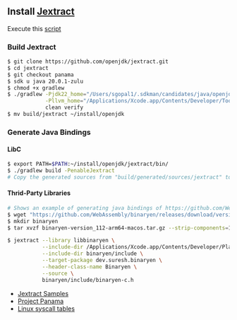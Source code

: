 ## Install [Jextract][Jextract]

Execute this [script](../../scripts/jextract.sh)

### Build Jextract

```bash
$ git clone https://github.com/openjdk/jextract.git
$ cd jextract
$ git checkout panama
$ sdk u java 20.0.1-zulu
$ chmod +x gradlew
$ ./gradlew -Pjdk22_home="/Users/sgopal1/.sdkman/candidates/java/openjdk-ea" \
            -Pllvm_home="/Applications/Xcode.app/Contents/Developer/Toolchains/XcodeDefault.xctoolchain/usr" \
            clean verify
$ mv build/jextract ~/install/openjdk
```

### Generate Java Bindings

#### LibC

```bash
$ export PATH=$PATH:~/install/openjdk/jextract/bin/
$ ./gradlew build -PenableJextract
# Copy the generated sources from "build/generated/sources/jextract" to "src/main/java"
```

#### Thrid-Party Libraries

```bash
# Shows an example of generating java bindings of https://github.com/WebAssembly/binaryen
$ wget "https://github.com/WebAssembly/binaryen/releases/download/version_112/binaryen-version_112-arm64-macos.tar.gz"
$ mkdir binaryen
$ tar xvzf binaryen-version_112-arm64-macos.tar.gz --strip-components=1 -C binaryen

$ jextract --library libbinaryen \
           --include-dir /Applications/Xcode.app/Contents/Developer/Platforms/MacOSX.platform/Developer/SDKs/MacOSX.sdk/usr/include \
           --include-dir binaryen/include \
           --target-package dev.suresh.binaryen \
           --header-class-name Binaryen \
           --source \
           binaryen/include/binaryen-c.h
```

* [Jextract Samples](https://github.com/openjdk/jextract/tree/master/samples)
* [Project Panama](https://github.com/openjdk/panama-foreign)
* [Linux syscall tables](https://syscalls.mebeim.net/)

[Jextract]:  https://github.com/openjdk/jextract
